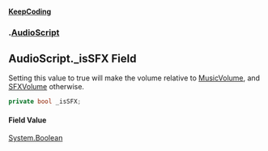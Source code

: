 #### [KeepCoding](index.md 'index')
### [](.md '').[AudioScript](AudioScript.md 'AudioScript')
## AudioScript._isSFX Field
Setting this value to true will make the volume relative to [MusicVolume](Game.PlayerSettings.MusicVolume.md 'KeepCoding.Game.PlayerSettings.MusicVolume'), and [SFXVolume](Game.PlayerSettings.SFXVolume.md 'KeepCoding.Game.PlayerSettings.SFXVolume') otherwise.  
```csharp
private bool _isSFX;
```
#### Field Value
[System.Boolean](https://docs.microsoft.com/en-us/dotnet/api/System.Boolean 'System.Boolean')
